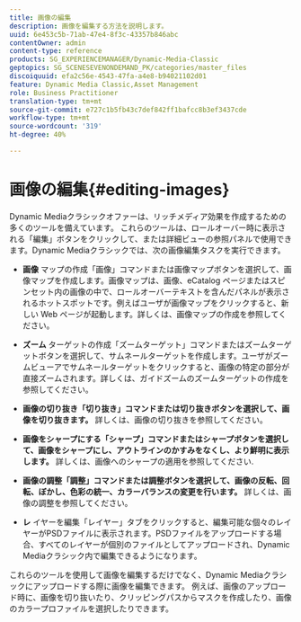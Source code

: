 ```yaml
---
title: 画像の編集
description: 画像を編集する方法を説明します。
uuid: 6e453c5b-71ab-47e4-8f3c-43357b846abc
contentOwner: admin
content-type: reference
products: SG_EXPERIENCEMANAGER/Dynamic-Media-Classic
geptopics: SG_SCENESEVENONDEMAND_PK/categories/master_files
discoiquuid: efa2c56e-4543-47fa-a4e8-b94021102d01
feature: Dynamic Media Classic,Asset Management
role: Business Practitioner
translation-type: tm+mt
source-git-commit: e727c1b5fb43c7def842ff1bafcc8b3ef3437cde
workflow-type: tm+mt
source-wordcount: '319'
ht-degree: 40%

---
```



# 画像の編集{#editing-images}

Dynamic Mediaクラシックオファーは、リッチメディア効果を作成するための多くのツールを備えています。 これらのツールは、ロールオーバー時に表示される「編集」ボタンをクリックして、または詳細ビューの参照パネルで使用できます。Dynamic Mediaクラシックでは、次の画像編集タスクを実行できます。

* **画像**
マップの作成「画像」コマンドまたは画像マップボタンを選択して、画像マップを作成します。画像マップは、画像、eCatalog ページまたはスピンセット内の画像の中で、ロールオーバーテキストを含んだパネルが表示されるホットスポットです。例えばユーザが画像マップをクリックすると、新しい Web ページが起動します。詳しくは、画像マップの作成を参照してください。

* **ズーム**
ターゲットの作成「ズームターゲット」コマンドまたはズームターゲットボタンを選択して、サムネールターゲットを作成します。ユーザがズームビューアでサムネールターゲットをクリックすると、画像の特定の部分が直接ズームされます。詳しくは、ガイドズームのズームターゲットの作成を参照してください。

* **画像の切り抜き「切り抜き」コマンドまたは切り抜きボタンを選択して、画像を切り抜きます。**
詳しくは、画像の切り抜きを参照してください。

* **画像をシャープにする「シャープ」コマンドまたはシャープボタンを選択して、画像をシャープにし、アウトラインのかすみをなくし、より鮮明に表示します。**
詳しくは、画像へのシャープの適用を参照してください.

* **画像の調整「調整」コマンドまたは調整ボタンを選択して、画像の反転、回転、ぼかし、色彩の統一、カラーバランスの変更を行います。**
詳しくは、画像の調整を参照してください。

* **レ**
イヤーを編集「レイヤー」タブをクリックすると、編集可能な個々のレイヤーがPSDファイルに表示されます。PSDファイルをアップロードする場合、すべてのレイヤーが個別のファイルとしてアップロードされ、Dynamic Mediaクラシック内で編集できるようになります。

これらのツールを使用して画像を編集するだけでなく、Dynamic Mediaクラシックにアップロードする際に画像を編集できます。 例えば、画像のアップロード時に、画像を切り抜いたり、クリッピングパスからマスクを作成したり、画像のカラープロファイルを選択したりできます。
